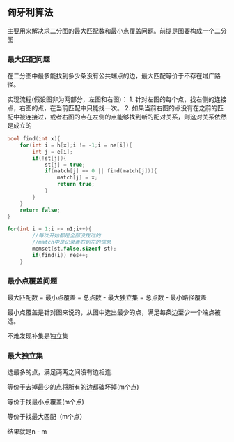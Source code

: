 ## 匈牙利算法

主要用来解决求二分图的最大匹配数和最小点覆盖问题。前提是图要构成一个二分图

### 最大匹配问题

在二分图中最多能找到多少条没有公共端点的边，最大匹配等价于不存在增广路径。

实现流程(假设图非为两部分，左图和右图)：
    1. 针对左图的每个点，找右侧的连接点，右图的点，在当前匹配中只能找一次。
    2. 如果当前右图的点没有在之前的匹配中被连接过，或者右图的点在左侧的点能够找到新的配对关系，则这对关系依然是成立的

```cpp
bool find(int x){
    for(int i = h[x];i != -1;i = ne[i]){
        int j = e[i];
        if(!st[j]){
            st[j] = true;
            if(match[j] == 0 || find(match[j])){
                match[j] = x;
                return true;
            }
        }
    }
    return false;
}

for(int i = 1;i <= n1;i++){
        //每次开始都是全部没找过的
        //match中是记录着右到左的信息
        memset(st,false,sizeof st);
        if(find(i)) res++;
    }
```

### 最小点覆盖问题

最大匹配数 = 最小点覆盖 = 总点数 - 最大独立集 = 总点数 - 最小路径覆盖

最小点覆盖是针对图来说的，从图中选出最少的点，满足每条边至少一个端点被选。

不难发现补集是独立集

### 最大独立集

选最多的点，满足两两之间没有边相连.

等价于去掉最少的点将所有的边都破坏掉(m个点)

等价于找最小点覆盖(m个点)

等价于找最大匹配（m个点）

结果就是n - m